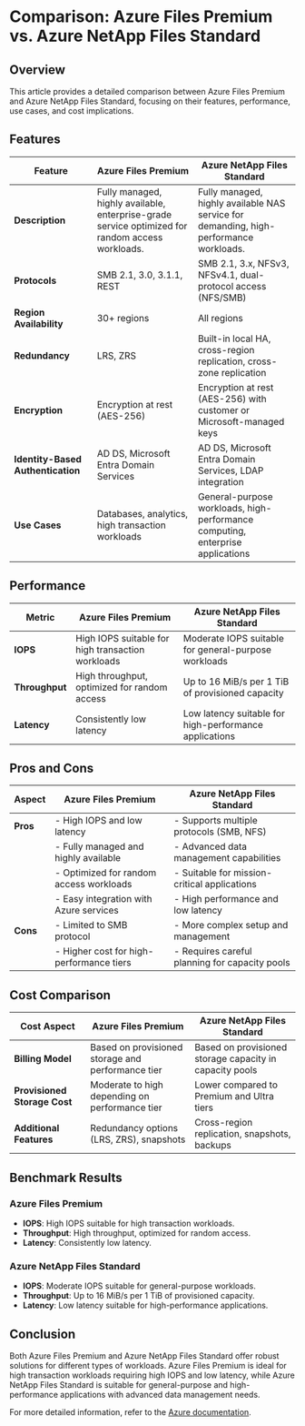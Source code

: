 
# Comparison: Azure Files Premium vs. Azure NetApp Files Standard

## Overview
This article provides a detailed comparison between Azure Files Premium and Azure NetApp Files Standard, focusing on their features, performance, use cases, and cost implications.

## Features

| **Feature**                  | **Azure Files Premium**                                                                 | **Azure NetApp Files Standard**                                                        |
|------------------------------|----------------------------------------------------------------------------------------|----------------------------------------------------------------------------------------|
| **Description**              | Fully managed, highly available, enterprise-grade service optimized for random access workloads. | Fully managed, highly available NAS service for demanding, high-performance workloads.  |
| **Protocols**                | SMB 2.1, 3.0, 3.1.1, REST                                                              | SMB 2.1, 3.x, NFSv3, NFSv4.1, dual-protocol access (NFS/SMB)                            |
| **Region Availability**      | 30+ regions                                                                            | All regions                                                                            |
| **Redundancy**               | LRS, ZRS                                                                               | Built-in local HA, cross-region replication, cross-zone replication                    |
| **Encryption**               | Encryption at rest (AES-256)                                                           | Encryption at rest (AES-256) with customer or Microsoft-managed keys                   |
| **Identity-Based Authentication** | AD DS, Microsoft Entra Domain Services                                                 | AD DS, Microsoft Entra Domain Services, LDAP integration                               |
| **Use Cases**                | Databases, analytics, high transaction workloads                                       | General-purpose workloads, high-performance computing, enterprise applications         |

## Performance

| **Metric**                   | **Azure Files Premium**                                                                 | **Azure NetApp Files Standard**                                                        |
|------------------------------|----------------------------------------------------------------------------------------|----------------------------------------------------------------------------------------|
| **IOPS**                     | High IOPS suitable for high transaction workloads                                       | Moderate IOPS suitable for general-purpose workloads                                   |
| **Throughput**               | High throughput, optimized for random access                                           | Up to 16 MiB/s per 1 TiB of provisioned capacity                                       |
| **Latency**                  | Consistently low latency                                                               | Low latency suitable for high-performance applications                                 |

## Pros and Cons

| **Aspect**                   | **Azure Files Premium**                                                                 | **Azure NetApp Files Standard**                                                        |
|------------------------------|----------------------------------------------------------------------------------------|----------------------------------------------------------------------------------------|
| **Pros**                     | - High IOPS and low latency                                                             | - Supports multiple protocols (SMB, NFS)                                               |
|                              | - Fully managed and highly available                                                    | - Advanced data management capabilities                                                |
|                              | - Optimized for random access workloads                                                 | - Suitable for mission-critical applications                                           |
|                              | - Easy integration with Azure services                                                  | - High performance and low latency                                                     |
| **Cons**                     | - Limited to SMB protocol                                                               | - More complex setup and management                                                    |
|                              | - Higher cost for high-performance tiers                                                | - Requires careful planning for capacity pools                                         |

## Cost Comparison

| **Cost Aspect**              | **Azure Files Premium**                                                                 | **Azure NetApp Files Standard**                                                        |
|------------------------------|----------------------------------------------------------------------------------------|----------------------------------------------------------------------------------------|
| **Billing Model**            | Based on provisioned storage and performance tier                                      | Based on provisioned storage capacity in capacity pools                                |
| **Provisioned Storage Cost** | Moderate to high depending on performance tier                                         | Lower compared to Premium and Ultra tiers                                              |
| **Additional Features**      | Redundancy options (LRS, ZRS), snapshots                                                | Cross-region replication, snapshots, backups                                           |

## Benchmark Results

### Azure Files Premium
- **IOPS**: High IOPS suitable for high transaction workloads.
- **Throughput**: High throughput, optimized for random access.
- **Latency**: Consistently low latency.

### Azure NetApp Files Standard
- **IOPS**: Moderate IOPS suitable for general-purpose workloads.
- **Throughput**: Up to 16 MiB/s per 1 TiB of provisioned capacity.
- **Latency**: Low latency suitable for high-performance applications.

## Conclusion
Both Azure Files Premium and Azure NetApp Files Standard offer robust solutions for different types of workloads. Azure Files Premium is ideal for high transaction workloads requiring high IOPS and low latency, while Azure NetApp Files Standard is suitable for general-purpose and high-performance applications with advanced data management needs.

For more detailed information, refer to the [Azure documentation](https://learn.microsoft.com/en-us/azure/storage/files/storage-files-netapp-comparison).
